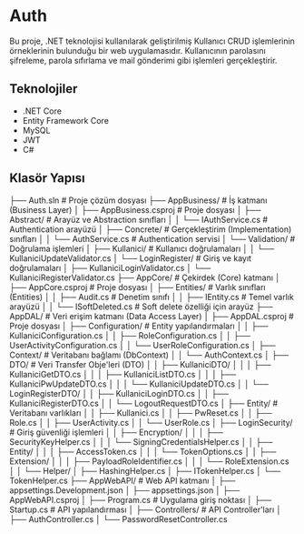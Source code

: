 # Auth
Bu proje, .NET teknolojisi kullanılarak geliştirilmiş Kullanıcı CRUD işlemlerinin örneklerinin bulunduğu bir web uygulamasıdır. Kullanıcının parolasını şifreleme, parola sıfırlama ve mail gönderimi gibi işlemleri gerçekleştirir.

## Teknolojiler

- .NET Core
- Entity Framework Core
- MySQL
- JWT
- C#

## Klasör Yapısı

├── Auth.sln                       # Proje çözüm dosyası
├── AppBusiness/                   # İş katmanı (Business Layer)
│   ├── AppBusiness.csproj         # Proje dosyası
│   ├── Abstract/                  # Arayüz ve Abstraction sınıfları
│   │   └── IAuthService.cs        # Authentication arayüzü
│   ├── Concrete/                  # Gerçekleştirim (Implementation) sınıfları
│   │   └── AuthService.cs         # Authentication servisi
│   └── Validation/                # Doğrulama işlemleri
│       ├── Kullanici/             # Kullanıcı doğrulamaları
│       │   └── KullaniciUpdateValidator.cs
│       └── LoginRegister/         # Giriş ve kayıt doğrulamaları
│           ├── KullaniciLoginValidator.cs
│           └── KullaniciRegisterValidator.cs
├── AppCore/                       # Çekirdek (Core) katmanı
│   ├── AppCore.csproj             # Proje dosyası
│   ├── Entities/                  # Varlık sınıfları (Entities)
│   │   ├── Audit.cs               # Denetim sınıfı
│   │   ├── IEntity.cs             # Temel varlık arayüzü
│   │   └── ISoftDeleted.cs        # Soft delete özelliği için arayüz
├── AppDAL/                        # Veri erişim katmanı (Data Access Layer)
│   ├── AppDAL.csproj              # Proje dosyası
│   ├── Configuration/             # Entity yapılandırmaları
│   │   ├── KullaniciConfiguration.cs
│   │   ├── RoleConfiguration.cs
│   │   ├── UserActivityConfiguration.cs
│   │   └── UserRoleConfiguration.cs
│   ├── Context/                   # Veritabanı bağlamı (DbContext)
│   │   └── AuthContext.cs
│   ├── DTO/                       # Veri Transfer Obje'leri (DTO)
│   │   ├── KullaniciDTO/
│   │   │   ├── KullaniciGetDTO.cs
│   │   │   ├── KullaniciListDTO.cs
│   │   │   ├── KullaniciPwUpdateDTO.cs
│   │   │   └── KullaniciUpdateDTO.cs
│   │   └── LoginRegisterDTO/
│   │       ├── KullaniciLoginDTO.cs
│   │       ├── KullaniciRegisterDTO.cs
│   │       └── LogoutRequestDTO.cs
│   ├── Entity/                    # Veritabanı varlıkları
│   │   ├── Kullanici.cs
│   │   ├── PwReset.cs
│   │   ├── Role.cs
│   │   ├── UserActivity.cs
│   │   └── UserRole.cs
│   ├── LoginSecurity/             # Giriş güvenliği işlemleri
│   │   ├── Encryption/
│   │   │   ├── SecurityKeyHelper.cs
│   │   │   └── SigningCredentialsHelper.cs
│   │   ├── Entity/
│   │   │   ├── AccessToken.cs
│   │   │   └── TokenOptions.cs
│   │   ├── Extension/
│   │   │   ├── PayloadRoleIdentifier.cs
│   │   │   └── RoleExtension.cs
│   │   └── Helper/
│       ├── HashingHelper.cs
│       ├── ITokenHelper.cs
│       └── TokenHelper.cs
├── AppWebAPI/                     # Web API katmanı
│   ├── appsettings.Development.json
│   ├── appsettings.json
│   ├── AppWebAPI.csproj
│   ├── Program.cs                 # Uygulama giriş noktası
│   ├── Startup.cs                 # API yapılandırması
│   ├── Controllers/               # API Controller'ları
│       ├── AuthController.cs
│       └── PasswordResetController.cs

